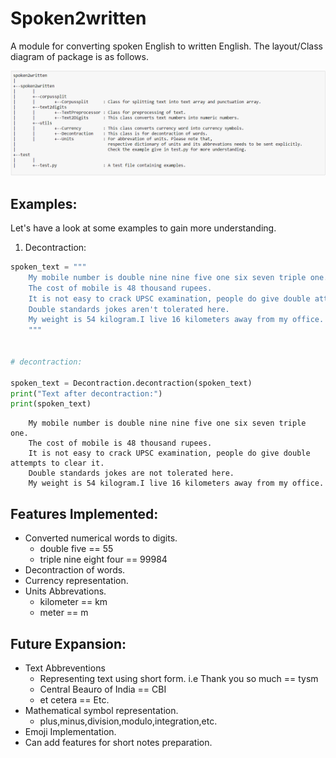# Spoken2written
A module for converting spoken English to written English. The layout/Class diagram of package is as follows.

![Package Layout](/images/layout.PNG)

## Examples:
Let's have a look at some examples to gain more understanding.

1. Decontraction:
```python
spoken_text = """
    My mobile number is double nine nine five one six seven triple one. 
    The cost of mobile is 48 thousand rupees. 
    It is not easy to crack UPSC examination, people do give double attempts to clear it.
    Double standards jokes aren't tolerated here.
    My weight is 54 kilogram.I live 16 kilometers away from my office.
    """ 


# decontraction: 

spoken_text = Decontraction.decontraction(spoken_text)
print("Text after decontraction:")
print(spoken_text)
```
```
    My mobile number is double nine nine five one six seven triple one.
    The cost of mobile is 48 thousand rupees.
    It is not easy to crack UPSC examination, people do give double attempts to clear it.
    Double standards jokes are not tolerated here.
    My weight is 54 kilogram.I live 16 kilometers away from my office.
```



## Features Implemented:
* Converted numerical words to digits.
    - double five == 55
    - triple nine eight four == 99984
* Decontraction of words.
* Currency representation.
* Units Abbrevations.
    - kilometer == km
    - meter == m

## Future Expansion:
* Text Abbreventions
    - Representing text using short form. i.e Thank you so much == tysm
    - Central Beauro of India == CBI
    - et cetera == Etc.
* Mathematical symbol representation.
    - plus,minus,division,modulo,integration,etc.
* Emoji Implementation.
* Can add features for short notes preparation.
